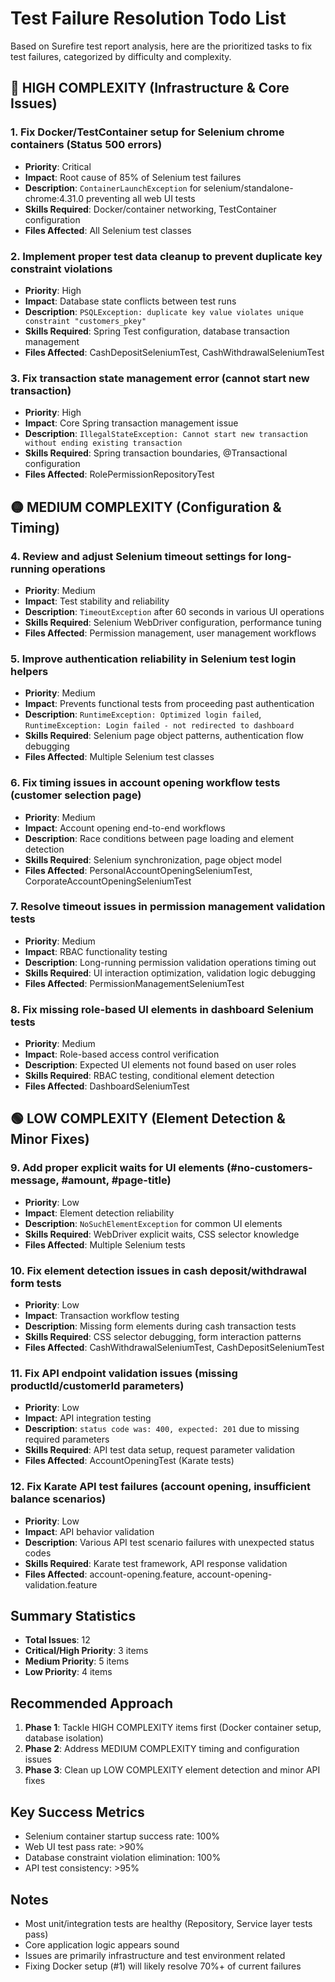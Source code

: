 # Test Failure Resolution Todo List

Based on Surefire test report analysis, here are the prioritized tasks to fix test failures, categorized by difficulty and complexity.

## 🔴 **HIGH COMPLEXITY** (Infrastructure & Core Issues)

### 1. Fix Docker/TestContainer setup for Selenium chrome containers (Status 500 errors)
- **Priority**: Critical
- **Impact**: Root cause of 85% of Selenium test failures
- **Description**: `ContainerLaunchException` for selenium/standalone-chrome:4.31.0 preventing all web UI tests
- **Skills Required**: Docker/container networking, TestContainer configuration
- **Files Affected**: All Selenium test classes

### 2. Implement proper test data cleanup to prevent duplicate key constraint violations
- **Priority**: High
- **Impact**: Database state conflicts between test runs
- **Description**: `PSQLException: duplicate key value violates unique constraint "customers_pkey"`
- **Skills Required**: Spring Test configuration, database transaction management
- **Files Affected**: CashDepositSeleniumTest, CashWithdrawalSeleniumTest

### 3. Fix transaction state management error (cannot start new transaction)
- **Priority**: High
- **Impact**: Core Spring transaction management issue
- **Description**: `IllegalStateException: Cannot start new transaction without ending existing transaction`
- **Skills Required**: Spring transaction boundaries, @Transactional configuration
- **Files Affected**: RolePermissionRepositoryTest

## 🟡 **MEDIUM COMPLEXITY** (Configuration & Timing)

### 4. Review and adjust Selenium timeout settings for long-running operations
- **Priority**: Medium
- **Impact**: Test stability and reliability
- **Description**: `TimeoutException` after 60 seconds in various UI operations
- **Skills Required**: Selenium WebDriver configuration, performance tuning
- **Files Affected**: Permission management, user management workflows

### 5. Improve authentication reliability in Selenium test login helpers
- **Priority**: Medium
- **Impact**: Prevents functional tests from proceeding past authentication
- **Description**: `RuntimeException: Optimized login failed`, `RuntimeException: Login failed - not redirected to dashboard`
- **Skills Required**: Selenium page object patterns, authentication flow debugging
- **Files Affected**: Multiple Selenium test classes

### 6. Fix timing issues in account opening workflow tests (customer selection page)
- **Priority**: Medium
- **Impact**: Account opening end-to-end workflows
- **Description**: Race conditions between page loading and element detection
- **Skills Required**: Selenium synchronization, page object model
- **Files Affected**: PersonalAccountOpeningSeleniumTest, CorporateAccountOpeningSeleniumTest

### 7. Resolve timeout issues in permission management validation tests
- **Priority**: Medium
- **Impact**: RBAC functionality testing
- **Description**: Long-running permission validation operations timing out
- **Skills Required**: UI interaction optimization, validation logic debugging
- **Files Affected**: PermissionManagementSeleniumTest

### 8. Fix missing role-based UI elements in dashboard Selenium tests
- **Priority**: Medium
- **Impact**: Role-based access control verification
- **Description**: Expected UI elements not found based on user roles
- **Skills Required**: RBAC testing, conditional element detection
- **Files Affected**: DashboardSeleniumTest

## 🟢 **LOW COMPLEXITY** (Element Detection & Minor Fixes)

### 9. Add proper explicit waits for UI elements (#no-customers-message, #amount, #page-title)
- **Priority**: Low
- **Impact**: Element detection reliability
- **Description**: `NoSuchElementException` for common UI elements
- **Skills Required**: WebDriver explicit waits, CSS selector knowledge
- **Files Affected**: Multiple Selenium tests

### 10. Fix element detection issues in cash deposit/withdrawal form tests
- **Priority**: Low
- **Impact**: Transaction workflow testing
- **Description**: Missing form elements during cash transaction tests
- **Skills Required**: CSS selector debugging, form interaction patterns
- **Files Affected**: CashWithdrawalSeleniumTest, CashDepositSeleniumTest

### 11. Fix API endpoint validation issues (missing productId/customerId parameters)
- **Priority**: Low
- **Impact**: API integration testing
- **Description**: `status code was: 400, expected: 201` due to missing required parameters
- **Skills Required**: API test data setup, request parameter validation
- **Files Affected**: AccountOpeningTest (Karate tests)

### 12. Fix Karate API test failures (account opening, insufficient balance scenarios)
- **Priority**: Low
- **Impact**: API behavior validation
- **Description**: Various API test scenario failures with unexpected status codes
- **Skills Required**: Karate test framework, API response validation
- **Files Affected**: account-opening.feature, account-opening-validation.feature

## Summary Statistics

- **Total Issues**: 12
- **Critical/High Priority**: 3 items
- **Medium Priority**: 5 items  
- **Low Priority**: 4 items

## Recommended Approach

1. **Phase 1**: Tackle HIGH COMPLEXITY items first (Docker container setup, database isolation)
2. **Phase 2**: Address MEDIUM COMPLEXITY timing and configuration issues
3. **Phase 3**: Clean up LOW COMPLEXITY element detection and minor API fixes

## Key Success Metrics

- Selenium container startup success rate: 100%
- Web UI test pass rate: >90%
- Database constraint violation elimination: 100%
- API test consistency: >95%

## Notes

- Most unit/integration tests are healthy (Repository, Service layer tests pass)
- Core application logic appears sound
- Issues are primarily infrastructure and test environment related
- Fixing Docker setup (#1) will likely resolve 70%+ of current failures